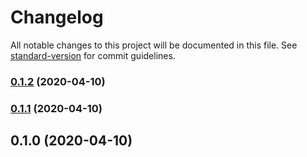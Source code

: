 # Changelog

All notable changes to this project will be documented in this file. See [standard-version](https://github.com/conventional-changelog/standard-version) for commit guidelines.

### [0.1.2](https://github.com/mzogheib/geenious/compare/v0.1.1...v0.1.2) (2020-04-10)

### [0.1.1](https://github.com/mzogheib/geenious/compare/v0.1.0...v0.1.1) (2020-04-10)

## 0.1.0 (2020-04-10)

